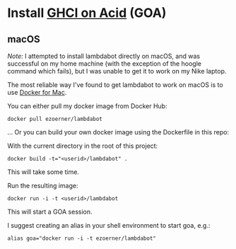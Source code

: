 # Install [GHCI on Acid][goa] (GOA) 
## macOS

*Note:* I attempted to install lambdabot directly on macOS, and was successful on my home machine (with the exception of the hoogle command which fails), but I was unable to get it to work on my Nike laptop.

The most reliable way I've found to get lambdabot to work on macOS is to use [Docker for Mac][docker].

You can either pull my docker image from Docker Hub:

    docker pull ezoerner/lambdabot

… Or you can build your own docker image using the Dockerfile in this repo:

With the current directory in the root of this project:

    docker build -t="<userid>/lambdabot" .

This will take some time.

Run the resulting image:

    docker run -i -t <userid>/lambdabot

This will start a GOA session.

I suggest creating an alias in your shell environment to start goa, e.g.:

    alias goa="docker run -i -t ezoerner/lambdabot"

[docker]: https://docs.docker.com/docker-for-mac/
[goa]: https://wiki.haskell.org/GHC/GHCi#GHCi_on_Acid